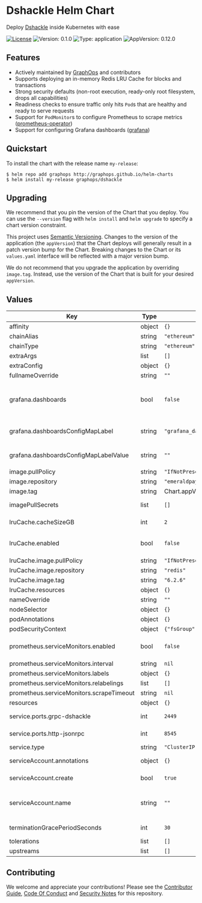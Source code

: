 # Dshackle Helm Chart

Deploy [Dshackle](https://github.com/emeraldpay/dshackle) inside Kubernetes with ease

[![License](https://img.shields.io/badge/License-Apache%202.0-blue.svg)](https://opensource.org/licenses/Apache-2.0) ![Version: 0.1.0](https://img.shields.io/badge/Version-0.1.0-informational?style=flat-square) ![Type: application](https://img.shields.io/badge/Type-application-informational?style=flat-square) ![AppVersion: 0.12.0](https://img.shields.io/badge/AppVersion-0.12.0-informational?style=flat-square)

## Features

- Actively maintained by [GraphOps](https://graphops.xyz) and contributors
- Supports deploying an in-memory Redis LRU Cache for blocks and transactions
- Strong security defaults (non-root execution, ready-only root filesystem, drops all capabilities)
- Readiness checks to ensure traffic only hits `Pod`s that are healthy and ready to serve requests
- Support for `PodMonitor`s to configure Prometheus to scrape metrics ([prometheus-operator](https://github.com/prometheus-operator/prometheus-operator))
- Support for configuring Grafana dashboards ([grafana](https://github.com/grafana/helm-charts/tree/main/charts/grafana))

## Quickstart

To install the chart with the release name `my-release`:

```console
$ helm repo add graphops http://graphops.github.io/helm-charts
$ helm install my-release graphops/dshackle
```

## Upgrading

We recommend that you pin the version of the Chart that you deploy. You can use the `--version` flag with `helm install` and `helm upgrade` to specify a chart version constraint.

This project uses [Semantic Versioning](https://semver.org/). Changes to the version of the application (the `appVersion`) that the Chart deploys will generally result in a patch version bump for the Chart. Breaking changes to the Chart or its `values.yaml` interface will be reflected with a major version bump.

We do not recommend that you upgrade the application by overriding `image.tag`. Instead, use the version of the Chart that is built for your desired `appVersion`.

## Values

| Key | Type | Default | Description |
|-----|------|---------|-------------|
| affinity | object | `{}` |  |
| chainAlias | string | `"ethereum"` |  |
| chainType | string | `"ethereum"` |  |
| extraArgs | list | `[]` | Extra arguments for DShackle |
| extraConfig | object | `{}` |  |
| fullnameOverride | string | `""` |  |
| grafana.dashboards | bool | `false` | Enable creation of Grafana dashboards. [Grafana chart](https://github.com/grafana/helm-charts/tree/main/charts/grafana#grafana-helm-chart) must be configured to search this namespace, see `sidecar.dashboards.searchNamespace` |
| grafana.dashboardsConfigMapLabel | string | `"grafana_dashboard"` | Must match `sidecar.dashboards.label` value for the [Grafana chart](https://github.com/grafana/helm-charts/tree/main/charts/grafana#grafana-helm-chart) |
| grafana.dashboardsConfigMapLabelValue | string | `""` | Must match `sidecar.dashboards.labelValue` value for the [Grafana chart](https://github.com/grafana/helm-charts/tree/main/charts/grafana#grafana-helm-chart) |
| image.pullPolicy | string | `"IfNotPresent"` |  |
| image.repository | string | `"emeraldpay/dshackle"` | Image for Dshackle |
| image.tag | string | Chart.appVersion | Overrides the image tag |
| imagePullSecrets | list | `[]` | Pull secrets required to fetch the Image |
| lruCache.cacheSizeGB | int | `2` | Maximum size of the LRU cache in gigabytes. This must fit in-memory.  |
| lruCache.enabled | bool | `false` | Enable deploying a Redis-powered LRU cache sidecar alongside Dshackle |
| lruCache.image.pullPolicy | string | `"IfNotPresent"` |  |
| lruCache.image.repository | string | `"redis"` | Image for Redis |
| lruCache.image.tag | string | `"6.2.6"` |  |
| lruCache.resources | object | `{}` |  |
| nameOverride | string | `""` |  |
| nodeSelector | object | `{}` |  |
| podAnnotations | object | `{}` | Annotations for the `Pod` |
| podSecurityContext | object | `{"fsGroup":101337,"runAsGroup":101337,"runAsNonRoot":true,"runAsUser":101337}` | Pod-wide security context |
| prometheus.serviceMonitors.enabled | bool | `false` | Enable monitoring by creating `ServiceMonitor` CRDs ([prometheus-operator](https://github.com/prometheus-operator/prometheus-operator)) |
| prometheus.serviceMonitors.interval | string | `nil` |  |
| prometheus.serviceMonitors.labels | object | `{}` |  |
| prometheus.serviceMonitors.relabelings | list | `[]` |  |
| prometheus.serviceMonitors.scrapeTimeout | string | `nil` |  |
| resources | object | `{}` |  |
| service.ports.grpc-dshackle | int | `2449` | Service Port to expose the Dshackle gRPC API on |
| service.ports.http-jsonrpc | int | `8545` | Service Port to expose the JSON-RPC API on |
| service.type | string | `"ClusterIP"` |  |
| serviceAccount.annotations | object | `{}` | Annotations to add to the service account |
| serviceAccount.create | bool | `true` | Specifies whether a service account should be created |
| serviceAccount.name | string | `""` | The name of the service account to use. If not set and create is true, a name is generated using the fullname template |
| terminationGracePeriodSeconds | int | `30` | Amount of time to wait before force-killing containers |
| tolerations | list | `[]` |  |
| upstreams | list | `[]` |  |

## Contributing

We welcome and appreciate your contributions! Please see the [Contributor Guide](/CONTRIBUTING.md), [Code Of Conduct](/CODE_OF_CONDUCT.md) and [Security Notes](/SECURITY.md) for this repository.